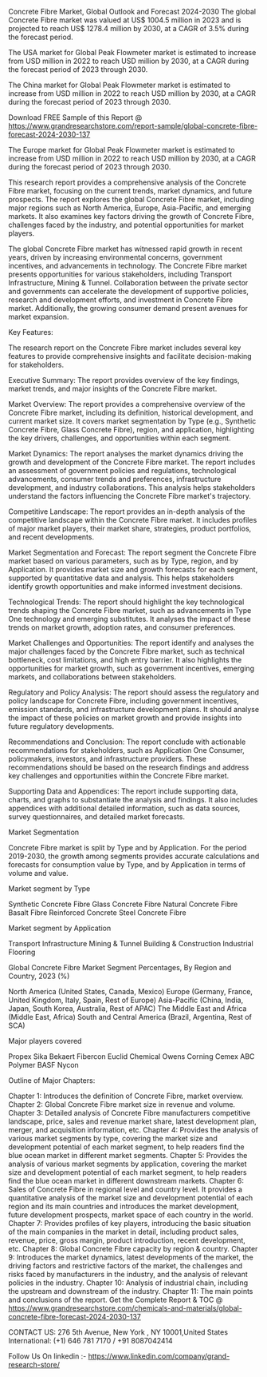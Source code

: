 Concrete Fibre Market, Global Outlook and Forecast 2024-2030
The global Concrete Fibre market was valued at US$ 1004.5 million in 2023 and is projected to reach US$ 1278.4 million by 2030, at a CAGR of 3.5% during the forecast period.

The USA market for Global Peak Flowmeter market is estimated to increase from USD million in 2022 to reach USD million by 2030, at a CAGR during the forecast period of 2023 through 2030.

The China market for Global Peak Flowmeter market is estimated to increase from USD million in 2022 to reach USD million by 2030, at a CAGR during the forecast period of 2023 through 2030.

Download FREE Sample of this Report @ https://www.grandresearchstore.com/report-sample/global-concrete-fibre-forecast-2024-2030-137

The Europe market for Global Peak Flowmeter market is estimated to increase from USD million in 2022 to reach USD million by 2030, at a CAGR during the forecast period of 2023 through 2030.

This research report provides a comprehensive analysis of the Concrete Fibre market, focusing on the current trends, market dynamics, and future prospects. The report explores the global Concrete Fibre market, including major regions such as North America, Europe, Asia-Pacific, and emerging markets. It also examines key factors driving the growth of Concrete Fibre, challenges faced by the industry, and potential opportunities for market players.

The global Concrete Fibre market has witnessed rapid growth in recent years, driven by increasing environmental concerns, government incentives, and advancements in technology. The Concrete Fibre market presents opportunities for various stakeholders, including Transport Infrastructure, Mining & Tunnel. Collaboration between the private sector and governments can accelerate the development of supportive policies, research and development efforts, and investment in Concrete Fibre market. Additionally, the growing consumer demand present avenues for market expansion.

Key Features:

The research report on the Concrete Fibre market includes several key features to provide comprehensive insights and facilitate decision-making for stakeholders.

Executive Summary: The report provides overview of the key findings, market trends, and major insights of the Concrete Fibre market.

Market Overview: The report provides a comprehensive overview of the Concrete Fibre market, including its definition, historical development, and current market size. It covers market segmentation by Type (e.g., Synthetic Concrete Fibre, Glass Concrete Fibre), region, and application, highlighting the key drivers, challenges, and opportunities within each segment.

Market Dynamics: The report analyses the market dynamics driving the growth and development of the Concrete Fibre market. The report includes an assessment of government policies and regulations, technological advancements, consumer trends and preferences, infrastructure development, and industry collaborations. This analysis helps stakeholders understand the factors influencing the Concrete Fibre market's trajectory.

Competitive Landscape: The report provides an in-depth analysis of the competitive landscape within the Concrete Fibre market. It includes profiles of major market players, their market share, strategies, product portfolios, and recent developments.

Market Segmentation and Forecast: The report segment the Concrete Fibre market based on various parameters, such as by Type, region, and by Application. It provides market size and growth forecasts for each segment, supported by quantitative data and analysis. This helps stakeholders identify growth opportunities and make informed investment decisions.

Technological Trends: The report should highlight the key technological trends shaping the Concrete Fibre market, such as advancements in Type One technology and emerging substitutes. It analyses the impact of these trends on market growth, adoption rates, and consumer preferences.

Market Challenges and Opportunities: The report identify and analyses the major challenges faced by the Concrete Fibre market, such as technical bottleneck, cost limitations, and high entry barrier. It also highlights the opportunities for market growth, such as government incentives, emerging markets, and collaborations between stakeholders.

Regulatory and Policy Analysis: The report should assess the regulatory and policy landscape for Concrete Fibre, including government incentives, emission standards, and infrastructure development plans. It should analyse the impact of these policies on market growth and provide insights into future regulatory developments.

Recommendations and Conclusion: The report conclude with actionable recommendations for stakeholders, such as Application One Consumer, policymakers, investors, and infrastructure providers. These recommendations should be based on the research findings and address key challenges and opportunities within the Concrete Fibre market.

Supporting Data and Appendices: The report include supporting data, charts, and graphs to substantiate the analysis and findings. It also includes appendices with additional detailed information, such as data sources, survey questionnaires, and detailed market forecasts.

Market Segmentation

Concrete Fibre market is split by Type and by Application. For the period 2019-2030, the growth among segments provides accurate calculations and forecasts for consumption value by Type, and by Application in terms of volume and value.

Market segment by Type

Synthetic Concrete Fibre
Glass Concrete Fibre
Natural Concrete Fibre
Basalt Fibre Reinforced Concrete
Steel Concrete Fibre

Market segment by Application

Transport Infrastructure
Mining & Tunnel
Building & Construction
Industrial Flooring

Global Concrete Fibre Market Segment Percentages, By Region and Country, 2023 (%)

North America (United States, Canada, Mexico)
Europe (Germany, France, United Kingdom, Italy, Spain, Rest of Europe)
Asia-Pacific (China, India, Japan, South Korea, Australia, Rest of APAC)
The Middle East and Africa (Middle East, Africa)
South and Central America (Brazil, Argentina, Rest of SCA)

Major players covered

Propex
Sika
Bekaert
Fibercon
Euclid Chemical
Owens Corning
Cemex
ABC Polymer
BASF
Nycon

Outline of Major Chapters:

Chapter 1: Introduces the definition of Concrete Fibre, market overview.
Chapter 2: Global Concrete Fibre market size in revenue and volume.
Chapter 3: Detailed analysis of Concrete Fibre manufacturers competitive landscape, price, sales and revenue market share, latest development plan, merger, and acquisition information, etc.
Chapter 4: Provides the analysis of various market segments by type, covering the market size and development potential of each market segment, to help readers find the blue ocean market in different market segments.
Chapter 5: Provides the analysis of various market segments by application, covering the market size and development potential of each market segment, to help readers find the blue ocean market in different downstream markets.
Chapter 6: Sales of Concrete Fibre in regional level and country level. It provides a quantitative analysis of the market size and development potential of each region and its main countries and introduces the market development, future development prospects, market space of each country in the world.
Chapter 7: Provides profiles of key players, introducing the basic situation of the main companies in the market in detail, including product sales, revenue, price, gross margin, product introduction, recent development, etc.
Chapter 8: Global Concrete Fibre capacity by region & country.
Chapter 9: Introduces the market dynamics, latest developments of the market, the driving factors and restrictive factors of the market, the challenges and risks faced by manufacturers in the industry, and the analysis of relevant policies in the industry.
Chapter 10: Analysis of industrial chain, including the upstream and downstream of the industry.
Chapter 11: The main points and conclusions of the report.
Get the Complete Report & TOC @ https://www.grandresearchstore.com/chemicals-and-materials/global-concrete-fibre-forecast-2024-2030-137

CONTACT US:
276 5th Avenue, New York , NY 10001,United States
International: (+1) 646 781 7170 / +91 8087042414

Follow Us On linkedin :- https://www.linkedin.com/company/grand-research-store/
